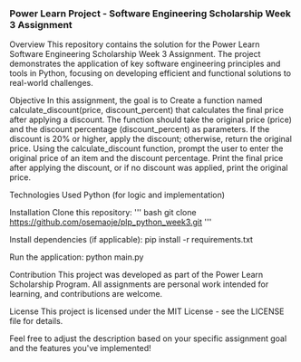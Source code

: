 ### Power Learn Project - Software Engineering Scholarship Week 3 Assignment
Overview
This repository contains the solution for the Power Learn Software Engineering Scholarship Week 3 Assignment. The project demonstrates the application of key software engineering principles and tools in Python, focusing on developing efficient and functional solutions to real-world challenges.

Objective
In this assignment, the goal is to Create a function named calculate_discount(price, discount_percent) that calculates the final price after applying a discount. The function should take the original price (price) and the discount percentage (discount_percent) as parameters. If the discount is 20% or higher, apply the discount; otherwise, return the original price.
Using the calculate_discount function, prompt the user to enter the original price of an item and the discount percentage. Print the final price after applying the discount, or if no discount was applied, print the original price.

Technologies Used
Python (for logic and implementation)


Installation
Clone this repository:
''' bash
git clone https://github.com/osemaoje/plp_python_week3.git
'''

Install dependencies (if applicable):
pip install -r requirements.txt

Run the application:
python main.py



Contribution
This project was developed as part of the Power Learn Scholarship Program. All assignments are personal work intended for learning, and contributions are welcome.

License
This project is licensed under the MIT License - see the LICENSE file for details.

Feel free to adjust the description based on your specific assignment goal and the features you've implemented!
